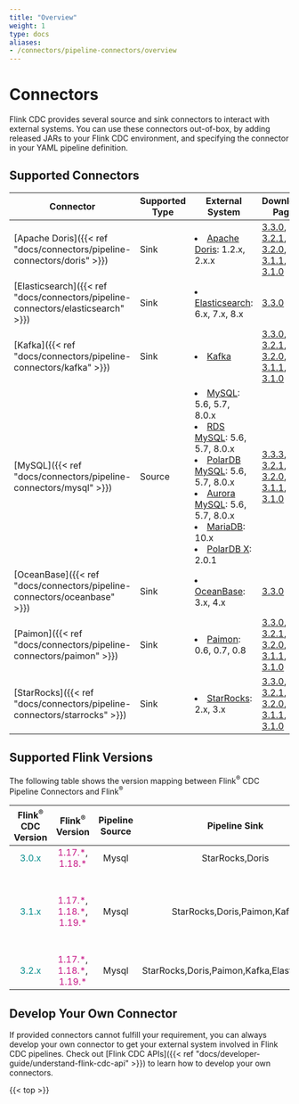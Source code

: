 ```yaml
---
title: "Overview"
weight: 1
type: docs
aliases:
- /connectors/pipeline-connectors/overview
---
```

<!--
Licensed to the Apache Software Foundation (ASF) under one
or more contributor license agreements.  See the NOTICE file
distributed with this work for additional information
regarding copyright ownership.  The ASF licenses this file
to you under the Apache License, Version 2.0 (the
"License"); you may not use this file except in compliance
with the License.  You may obtain a copy of the License at

  http://www.apache.org/licenses/LICENSE-2.0

Unless required by applicable law or agreed to in writing,
software distributed under the License is distributed on an
"AS IS" BASIS, WITHOUT WARRANTIES OR CONDITIONS OF ANY
KIND, either express or implied.  See the License for the
specific language governing permissions and limitations
under the License.
-->

# Connectors

Flink CDC provides several source and sink connectors to interact with external
systems. You can use these connectors out-of-box, by adding released JARs to
your Flink CDC environment, and specifying the connector in your YAML pipeline
definition.

## Supported Connectors

| Connector                                                                        | Supported Type | External System                                                                                                                                                                                                                                                                                                                                                                                        | Download Page                                                                                                                                                                                                                                                                                                                                                                                                                                                                                                                                                                                                                                                                                                                                                                          |
|----------------------------------------------------------------------------------|----------------|--------------------------------------------------------------------------------------------------------------------------------------------------------------------------------------------------------------------------------------------------------------------------------------------------------------------------------------------------------------------------------------------------------|----------------------------------------------------------------------------------------------------------------------------------------------------------------------------------------------------------------------------------------------------------------------------------------------------------------------------------------------------------------------------------------------------------------------------------------------------------------------------------------------------------------------------------------------------------------------------------------------------------------------------------------------------------------------------------------------------------------------------------------------------------------------------------------|
| [Apache Doris]({{< ref "docs/connectors/pipeline-connectors/doris" >}})          | Sink           | <li> [Apache Doris](https://doris.apache.org/): 1.2.x, 2.x.x                                                                                                                                                                                                                                                                                                                                           | [3.3.0](https://repo1.maven.org/maven2/org/apache/flink/flink-cdc-pipeline-connector-doris/3.3.0/flink-cdc-pipeline-connector-doris-3.3.0.jar), [3.2.1](https://repo1.maven.org/maven2/org/apache/flink/flink-cdc-pipeline-connector-doris/3.2.1/flink-cdc-pipeline-connector-doris-3.2.1.jar), [3.2.0](https://repo1.maven.org/maven2/org/apache/flink/flink-cdc-pipeline-connector-doris/3.2.0/flink-cdc-pipeline-connector-doris-3.2.0.jar), [3.1.1](https://repo1.maven.org/maven2/org/apache/flink/flink-cdc-pipeline-connector-doris/3.1.1/flink-cdc-pipeline-connector-doris-3.1.1.jar), [3.1.0](https://repo1.maven.org/maven2/org/apache/flink/flink-cdc-pipeline-connector-doris/3.1.0/flink-cdc-pipeline-connector-doris-3.1.0.jar)                                         |
| [Elasticsearch]({{< ref "docs/connectors/pipeline-connectors/elasticsearch" >}}) | Sink           | <li> [Elasticsearch](https://www.elastic.co/elasticsearch): 6.x, 7.x, 8.x                                                                                                                                                                                                                                                                                                                              | [3.3.0](https://repo1.maven.org/maven2/org/apache/flink/flink-cdc-pipeline-connector-elasticsearch/3.3.0/flink-cdc-pipeline-connector-elasticsearch-3.3.0.jar)                                                                                                                                                                                                                                                                                                                                                                                                                                                                                                                                                                                                                         |
| [Kafka]({{< ref "docs/connectors/pipeline-connectors/kafka" >}})                 | Sink           | <li> [Kafka](https://kafka.apache.org/)                                                                                                                                                                                                                                                                                                                                                                | [3.3.0](https://repo1.maven.org/maven2/org/apache/flink/flink-cdc-pipeline-connector-kafka/3.3.0/flink-cdc-pipeline-connector-kafka-3.3.0.jar), [3.2.1](https://repo1.maven.org/maven2/org/apache/flink/flink-cdc-pipeline-connector-kafka/3.2.1/flink-cdc-pipeline-connector-kafka-3.2.1.jar), [3.2.0](https://repo1.maven.org/maven2/org/apache/flink/flink-cdc-pipeline-connector-kafka/3.2.0/flink-cdc-pipeline-connector-kafka-3.2.0.jar), [3.1.1](https://repo1.maven.org/maven2/org/apache/flink/flink-cdc-pipeline-connector-kafka/3.1.1/flink-cdc-pipeline-connector-kafka-3.1.1.jar), [3.1.0](https://repo1.maven.org/maven2/org/apache/flink/flink-cdc-pipeline-connector-kafka/3.1.0/flink-cdc-pipeline-connector-kafka-3.1.0.jar)                                         |
| [MySQL]({{< ref "docs/connectors/pipeline-connectors/mysql" >}})                 | Source         | <li> [MySQL](https://dev.mysql.com/doc): 5.6, 5.7, 8.0.x <li> [RDS MySQL](https://www.aliyun.com/product/rds/mysql): 5.6, 5.7, 8.0.x <li> [PolarDB MySQL](https://www.aliyun.com/product/polardb): 5.6, 5.7, 8.0.x <li> [Aurora MySQL](https://aws.amazon.com/cn/rds/aurora): 5.6, 5.7, 8.0.x <li> [MariaDB](https://mariadb.org): 10.x <li> [PolarDB X](https://github.com/ApsaraDB/galaxysql): 2.0.1 | [3.3.3](https://repo1.maven.org/maven2/org/apache/flink/flink-cdc-pipeline-connector-mysql/3.3.0/flink-cdc-pipeline-connector-mysql-3.3.0.jar), [3.2.1](https://repo1.maven.org/maven2/org/apache/flink/flink-cdc-pipeline-connector-mysql/3.2.1/flink-cdc-pipeline-connector-mysql-3.2.1.jar), [3.2.0](https://repo1.maven.org/maven2/org/apache/flink/flink-cdc-pipeline-connector-mysql/3.2.0/flink-cdc-pipeline-connector-mysql-3.2.0.jar), [3.1.1](https://repo1.maven.org/maven2/org/apache/flink/flink-cdc-pipeline-connector-mysql/3.1.1/flink-cdc-pipeline-connector-mysql-3.1.1.jar), [3.1.0](https://repo1.maven.org/maven2/org/apache/flink/flink-cdc-pipeline-connector-mysql/3.1.0/flink-cdc-pipeline-connector-mysql-3.1.0.jar)                                         |
| [OceanBase]({{< ref "docs/connectors/pipeline-connectors/oceanbase" >}})         | Sink           | <li> [OceanBase](https://www.oceanbase.com/): 3.x, 4.x                                                                                                                                                                                                                                                                                                                                                 | [3.3.0](https://repo1.maven.org/maven2/org/apache/flink/flink-cdc-pipeline-connector-oceanbase/3.3.0/flink-cdc-pipeline-connector-oceanbase-3.3.0.jar)                                                                                                                                                                                                                                                                                                                                                                                                                                                                                                                                                                                                                                 |
| [Paimon]({{< ref "docs/connectors/pipeline-connectors/paimon" >}})               | Sink           | <li> [Paimon](https://paimon.apache.org/): 0.6, 0.7, 0.8                                                                                                                                                                                                                                                                                                                                               | [3.3.0](https://repo1.maven.org/maven2/org/apache/flink/flink-cdc-pipeline-connector-paimon/3.3.0/flink-cdc-pipeline-connector-paimon-3.3.0.jar), [3.2.1](https://repo1.maven.org/maven2/org/apache/flink/flink-cdc-pipeline-connector-paimon/3.2.1/flink-cdc-pipeline-connector-paimon-3.2.1.jar), [3.2.0](https://repo1.maven.org/maven2/org/apache/flink/flink-cdc-pipeline-connector-paimon/3.2.0/flink-cdc-pipeline-connector-paimon-3.2.0.jar), [3.1.1](https://repo1.maven.org/maven2/org/apache/flink/flink-cdc-pipeline-connector-paimon/3.1.1/flink-cdc-pipeline-connector-paimon-3.1.1.jar), [3.1.0](https://repo1.maven.org/maven2/org/apache/flink/flink-cdc-pipeline-connector-paimon/3.1.0/flink-cdc-pipeline-connector-paimon-3.1.0.jar)                               |
| [StarRocks]({{< ref "docs/connectors/pipeline-connectors/starrocks" >}})         | Sink           | <li> [StarRocks](https://www.starrocks.io/): 2.x, 3.x                                                                                                                                                                                                                                                                                                                                                  | [3.3.0](https://repo1.maven.org/maven2/org/apache/flink/flink-cdc-pipeline-connector-starrocks/3.3.0/flink-cdc-pipeline-connector-starrocks-3.3.0.jar), [3.2.1](https://repo1.maven.org/maven2/org/apache/flink/flink-cdc-pipeline-connector-starrocks/3.2.1/flink-cdc-pipeline-connector-starrocks-3.2.1.jar), [3.2.0](https://repo1.maven.org/maven2/org/apache/flink/flink-cdc-pipeline-connector-starrocks/3.2.0/flink-cdc-pipeline-connector-starrocks-3.2.0.jar), [3.1.1](https://repo1.maven.org/maven2/org/apache/flink/flink-cdc-pipeline-connector-starrocks/3.1.1/flink-cdc-pipeline-connector-starrocks-3.1.1.jar), [3.1.0](https://repo1.maven.org/maven2/org/apache/flink/flink-cdc-pipeline-connector-starrocks/3.1.0/flink-cdc-pipeline-connector-starrocks-3.1.0.jar) |

## Supported Flink Versions
The following table shows the version mapping between Flink<sup>®</sup> CDC Pipeline Connectors and Flink<sup>®</sup>

|    Flink<sup>®</sup> CDC Version    |                                                        Flink<sup>®</sup> Version                                                         |  Pipeline Source  |               Pipeline Sink                |                   Notes                   |
|:-----------------------------------:|:----------------------------------------------------------------------------------------------------------------------------------------:|:-----------------:|:------------------------------------------:|:-----------------------------------------:|
| <font color="DarkCyan">3.0.x</font> |                        <font color="MediumVioletRed">1.17.\*</font>, <font color="MediumVioletRed">1.18.\*</font>                        |       Mysql       |              StarRocks,Doris               |                                           |
| <font color="DarkCyan">3.1.x</font> | <font color="MediumVioletRed">1.17.\*</font>, <font color="MediumVioletRed">1.18.\*</font>, <font color="MediumVioletRed">1.19.\*</font> |       Mysql       |        StarRocks,Doris,Paimon,Kafka        | only flink-cdc 3.1.1 support flink 1.19.* |
| <font color="DarkCyan">3.2.x</font> | <font color="MediumVioletRed">1.17.\*</font>, <font color="MediumVioletRed">1.18.\*</font>, <font color="MediumVioletRed">1.19.\*</font> |       Mysql       | StarRocks,Doris,Paimon,Kafka,ElasticSearch |                                           |


## Develop Your Own Connector

If provided connectors cannot fulfill your requirement, you can always develop
your own connector to get your external system involved in Flink CDC pipelines.
Check out [Flink CDC APIs]({{< ref "docs/developer-guide/understand-flink-cdc-api" >}})
to learn how to develop your own connectors.

{{< top >}}
